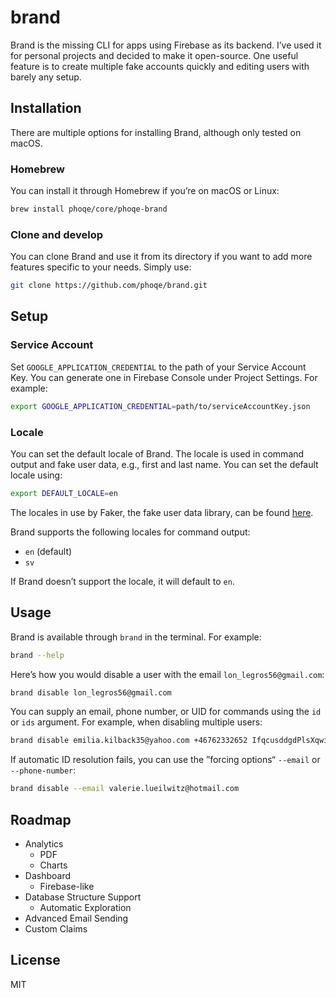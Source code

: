 # brand

Brand is the missing CLI for apps using Firebase as its backend. I’ve used it for personal projects and decided to make it open-source. One useful feature is to create multiple fake accounts quickly and editing users with barely any setup.

## Installation

There are multiple options for installing Brand, although only tested on macOS.

### Homebrew

You can install it through Homebrew if you’re on macOS or Linux:

```sh
brew install phoqe/core/phoqe-brand
```

### Clone and develop

You can clone Brand and use it from its directory if you want to add more features specific to your needs. Simply use:

```sh
git clone https://github.com/phoqe/brand.git
```

## Setup

### Service Account

Set `GOOGLE_APPLICATION_CREDENTIAL` to the path of your Service Account Key. You can generate one in Firebase Console under Project Settings. For example:

```sh
export GOOGLE_APPLICATION_CREDENTIAL=path/to/serviceAccountKey.json
```

### Locale

You can set the default locale of Brand. The locale is used in command output and fake user data, e.g., first and last name. You can set the default locale using:

```sh
export DEFAULT_LOCALE=en
```

The locales in use by Faker, the fake user data library, can be found [here](https://github.com/Marak/Faker.js#localization).

Brand supports the following locales for command output:

- `en` (default)
- `sv`

If Brand doesn’t support the locale, it will default to `en`.

## Usage

Brand is available through `brand` in the terminal. For example:

```sh
brand --help
```

Here’s how you would disable a user with the email `lon_legros56@gmail.com`:

```sh
brand disable lon_legros56@gmail.com
```

You can supply an email, phone number, or UID for commands using the `id` or `ids` argument. For example, when disabling multiple users:

```sh
brand disable emilia.kilback35@yahoo.com +46762332652 IfqcusddgdPlsXqwiNLq9cestmo1
```

If automatic ID resolution fails, you can use the ”forcing options“ `--email` or `--phone-number`:

```sh
brand disable --email valerie.lueilwitz@hotmail.com
```

## Roadmap

- Analytics
  - PDF
  - Charts
- Dashboard
  - Firebase-like
- Database Structure Support
  - Automatic Exploration
- Advanced Email Sending
- Custom Claims

## License

MIT
